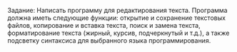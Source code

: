 Задание: Написать программу для редактирования текста. Программа должна иметь следующие функции: открытие и сохранение текстовых файлов, копирование и вставка текста, поиск и замена текста, форматирование текста (жирный, курсив, подчеркнутый и т.д.), а также подсветку синтаксиса для выбранного языка программирования.
